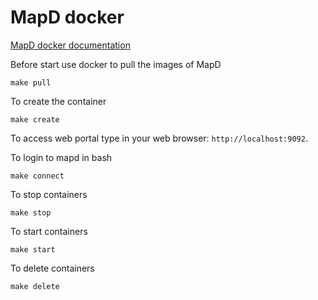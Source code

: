 
MapD docker
===========

[MapD docker documentation](https://www.mapd.com/docs/latest/1_0_tutorials.html)


Before start use docker to pull the images of MapD

	make pull

To create the container 

    make create

To access web portal type in your web browser: `http://localhost:9092`. 

To login to mapd in bash

	make connect

To stop containers

	make stop

To start containers

	make start

To delete containers

	make delete


